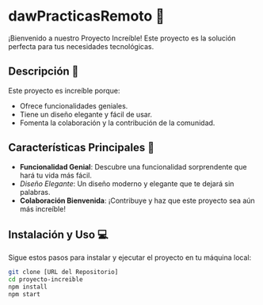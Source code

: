# dawPracticasRemoto 🌟

¡Bienvenido a nuestro Proyecto Increíble! Este proyecto es la solución perfecta para tus necesidades tecnológicas.

## Descripción 🚀

Este proyecto es increíble porque:

- Ofrece funcionalidades geniales.
- Tiene un diseño elegante y fácil de usar.
- Fomenta la colaboración y la contribución de la comunidad.

## Características Principales 🌈

- **Funcionalidad Genial**: Descubre una funcionalidad sorprendente que hará tu vida más fácil.
- *Diseño Elegante*: Un diseño moderno y elegante que te dejará sin palabras.
- **Colaboración Bienvenida**: ¡Contribuye y haz que este proyecto sea aún más increíble!

## Instalación y Uso 💻

Sigue estos pasos para instalar y ejecutar el proyecto en tu máquina local:

```bash
git clone [URL del Repositorio]
cd proyecto-increible
npm install
npm start
